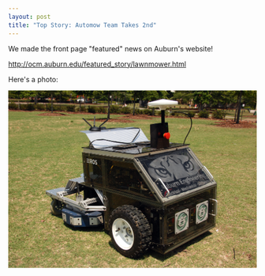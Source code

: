 ```yaml
---
layout: post
title: "Top Story: Automow Team Takes 2nd"
---
```

We made the front page "featured" news on Auburn's website!

<a href="http://ocm.auburn.edu/featured_story/lawnmower.html">http://ocm.auburn.edu/featured_story/lawnmower.html</a>

Here's a photo:

![moe_back_angle_ros_sticket](/img/moe_back_angle_ros_sticket.jpg "moe_back_angle_ros_sticket")
